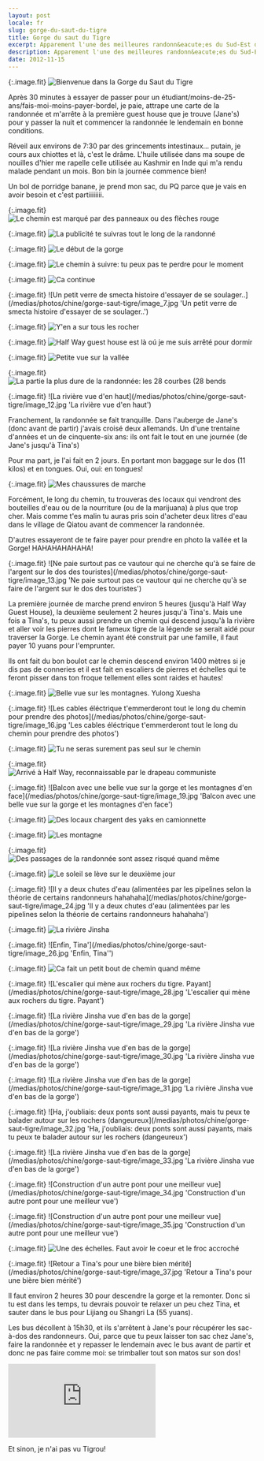 ```yaml
---
layout: post
locale: fr
slug: gorge-du-saut-du-tigre
title: Gorge du saut du Tigre
excerpt: Apparement l'une des meilleures randonn&eacute;es du Sud-Est de la Chine (voir de la Chine enti&egrave;re) selon le Lonely Planet et les agences de tourisme aux alentours, la Gorge du Saut du Tigre s'est retrouv&eacute; sur ma liste des choses &agrave; faire avant de d&eacute;guerpir de la Chine.
description: Apparement l'une des meilleures randonn&eacute;es du Sud-Est de la Chine (voir de la Chine enti&egrave;re) selon le Lonely Planet et les agences de tourisme aux alentours, la Gorge du Saut du Tigre s'est retrouv&eacute; sur ma liste des choses &agrave; faire avant de d&eacute;guerpir de la Chine.
date: 2012-11-15
---
```


{:.image.fit}
![Bienvenue dans la Gorge du Saut du Tigre](/medias/photos/chine/gorge-saut-tigre/image_1.jpg 'Bienvenue dans la Gorge du Saut du Tigre')

Apr&egrave;s 30 minutes &agrave; essayer de passer pour un &eacute;tudiant/moins-de-25-ans/fais-moi-moins-payer-bordel, je paie, attrape une carte de la randonn&eacute;e et m'arr&ecirc;te &agrave; la premi&egrave;re guest house que je trouve (Jane's) pour y passer la nuit et commencer la randonn&eacute;e le lendemain en bonne conditions.

R&eacute;veil aux environs de 7:30 par des grincements intestinaux... putain, je cours aux chiottes et l&agrave;, c'est le dr&acirc;me. L'huile utilis&eacute;e dans ma soupe de nouilles d'hier me rapelle celle utilis&eacute;e au Kashmir en Inde qui m'a rendu malade pendant un mois. Bon bin la journ&eacute;e commence bien!

Un bol de porridge banane, je prend mon sac, du PQ parce que je vais en avoir besoin et c'est partiiiiiiii.

{:.image.fit}
![Le chemin est marqu&eacute; par des panneaux ou des fl&egrave;ches rouge](/medias/photos/chine/gorge-saut-tigre/image_2.jpg 'Le chemin est marqu&eacute; par des panneaux ou des fl&egrave;ches rouge')

{:.image.fit}
![La publicit&eacute; te suivras tout le long de la randonn&eacute;](/medias/photos/chine/gorge-saut-tigre/image_3.jpg 'La publicit&eacute; te suivras tout le long de la randonn&eacute;')

{:.image.fit}
![Le d&eacute;but de la gorge](/medias/photos/chine/gorge-saut-tigre/image_4.jpg 'Le d&eacute;but de la gorge')

{:.image.fit}
![Le chemin &agrave; suivre: tu peux pas te perdre pour le moment](/medias/photos/chine/gorge-saut-tigre/image_5.jpg 'Le chemin &agrave; suivre: tu peux pas te perdre pour le moment')

{:.image.fit}
![Ca continue](/medias/photos/chine/gorge-saut-tigre/image_6.jpg 'Ca continue')

{:.image.fit}
![Un petit verre de smecta histoire d'essayer de se soulager..](/medias/photos/chine/gorge-saut-tigre/image_7.jpg 'Un petit verre de smecta histoire d'essayer de se soulager..')

{:.image.fit}
![Y'en a sur tous les rocher](/medias/photos/chine/gorge-saut-tigre/image_8.jpg 'Il y en a sur tous les rocher')

{:.image.fit}
![Half Way guest house est l&agrave; oú je me suis arr&ecirc;t&eacute; pour dormir](/medias/photos/chine/gorge-saut-tigre/image_9.jpg 'Half Way guest house est l&agrave; oú je me suis arr&ecirc;t&eacute; pour dormir')

{:.image.fit}
![Petite vue sur la vall&eacute;e](/medias/photos/chine/gorge-saut-tigre/image_10.jpg 'Petite vue sur la vall&eacute;e')

{:.image.fit}
![La partie la plus dure de la randonn&eacute;e: les 28 courbes (28 bends](/medias/photos/chine/gorge-saut-tigre/image_11.jpg 'La partie la plus dure de la randonn&eacute;e: les 28 courbes (28 bends')

{:.image.fit}
![La rivi&egrave;re vue d'en haut](/medias/photos/chine/gorge-saut-tigre/image_12.jpg 'La rivi&egrave;re vue d'en haut')

Franchement, la randonn&eacute;e se fait tranquille. Dans l'auberge de Jane's (donc avant de partir) j'avais crois&eacute; deux allemands. Un d'une trentaine d'ann&eacute;es et un de cinquente-six ans: ils ont fait le tout en une journ&eacute;e (de Jane's jusqu'&agrave; Tina's)

Pour ma part, je l'ai fait en 2 jours. En portant mon baggage sur le dos (11 kilos) et en tongues. Oui, oui: en tongues!

{:.image.fit}
![Mes chaussures de marche](/medias/photos/chine/gorge-saut-tigre/image_15.jpg 'Mes chaussures de marche')

Forc&eacute;ment, le long du chemin, tu trouveras des locaux qui vendront des bouteilles d'eau ou de la nourriture (ou de la marijuana) &agrave; plus que trop cher. Mais comme t'es malin tu auras pris soin d'acheter deux litres d'eau dans le village de Qiatou avant de commencer la randonn&eacute;e.

D'autres essayeront de te faire payer pour prendre en photo la vall&eacute;e et la Gorge! HAHAHAHAHAHA!

{:.image.fit}
![Ne paie surtout pas ce vautour qui ne cherche qu'&agrave; se faire de l'argent sur le dos des touristes](/medias/photos/chine/gorge-saut-tigre/image_13.jpg 'Ne paie surtout pas ce vautour qui ne cherche qu'&agrave; se faire de l'argent sur le dos des touristes')

La premi&egrave;re journ&eacute;e de marche prend environ 5 heures (jusqu'&agrave; Half Way Guest House), la deuxi&egrave;me seulement 2 heures jusqu'&agrave; Tina's. Mais une fois a Tina's, tu peux aussi prendre un chemin qui descend jusqu'&agrave; la rivi&egrave;re et aller voir les pierres dont le fameux tigre de la l&eacute;gende se serait aid&eacute; pour traverser la Gorge. Le chemin ayant &eacute;t&eacute; construit par une famille, il faut payer 10 yuans pour l'emprunter.

Ils ont fait du bon boulot car le chemin descend environ 1400 m&egrave;tres si je dis pas de conneries et il est fait en escaliers de pierres et &eacute;chelles qui te feront pisser dans ton froque tellement elles sont raides et hautes!


{:.image.fit}
![Belle vue sur les montagnes. Yulong Xuesha](/medias/photos/chine/gorge-saut-tigre/image_14.jpg 'Belle vue sur les montagnes. Yulong Xuesha')

{:.image.fit}
![Les cables &eacute;l&eacute;ctrique t'emmerderont tout le long du chemin pour prendre des photos](/medias/photos/chine/gorge-saut-tigre/image_16.jpg 'Les cables &eacute;l&eacute;ctrique t'emmerderont tout le long du chemin pour prendre des photos')

{:.image.fit}
![Tu ne seras surement pas seul sur le chemin](/medias/photos/chine/gorge-saut-tigre/image_17.jpg 'Tu ne seras surement pas seul sur le chemin')

{:.image.fit}
![Arriv&eacute; &agrave; Half Way, reconnaissable par le drapeau communiste](/medias/photos/chine/gorge-saut-tigre/image_18.jpg 'Arriv&eacute; &agrave; Half Way, reconnaissable par le drapeau communiste')

{:.image.fit}
![Balcon avec une belle vue sur la gorge et les montagnes d'en face](/medias/photos/chine/gorge-saut-tigre/image_19.jpg 'Balcon avec une belle vue sur la gorge et les montagnes d'en face')

{:.image.fit}
![Des locaux chargent des yaks en camionnette](/medias/photos/chine/gorge-saut-tigre/image_20.jpg 'Des locaux chargent des yaks en camionnette')

{:.image.fit}
![Les montagne](/medias/photos/chine/gorge-saut-tigre/image_21.jpg 'Les montagne')

{:.image.fit}
![Des passages de la randonn&eacute;e sont assez risqu&eacute; quand m&ecirc;me](/medias/photos/chine/gorge-saut-tigre/image_22.jpg 'Des passages de la randonn&eacute;e sont assez risqu&eacute; quand m&ecirc;me')

{:.image.fit}
![Le soleil se l&egrave;ve sur le deuxi&egrave;me jour](/medias/photos/chine/gorge-saut-tigre/image_23.jpg 'Le soleil se l&egrave;ve sur le deuxi&egrave;me jour')

{:.image.fit}
![Il y a deux chutes d'eau (aliment&eacute;es par les pipelines selon la th&eacute;orie de certains randonneurs hahahaha](/medias/photos/chine/gorge-saut-tigre/image_24.jpg 'Il y a deux chutes d'eau (aliment&eacute;es par les pipelines selon la th&eacute;orie de certains randonneurs hahahaha')

{:.image.fit}
![La rivi&egrave;re Jinsha](/medias/photos/chine/gorge-saut-tigre/image_25.jpg 'La rivi&egrave;re Jinsha')

{:.image.fit}
![Enfin, Tina'](/medias/photos/chine/gorge-saut-tigre/image_26.jpg 'Enfin, Tina'')

{:.image.fit}
![Ca fait un petit bout de chemin quand m&ecirc;me](/medias/photos/chine/gorge-saut-tigre/image_27.jpg 'Ca fait un petit bout de chemin quand m&ecirc;me')

{:.image.fit}
![L'escalier qui m&egrave;ne aux rochers du tigre. Payant](/medias/photos/chine/gorge-saut-tigre/image_28.jpg 'L'escalier qui m&egrave;ne aux rochers du tigre. Payant')

{:.image.fit}
![La rivi&egrave;re Jinsha vue d'en bas de la gorge](/medias/photos/chine/gorge-saut-tigre/image_29.jpg 'La rivi&egrave;re Jinsha vue d'en bas de la gorge')

{:.image.fit}
![La rivi&egrave;re Jinsha vue d'en bas de la gorge](/medias/photos/chine/gorge-saut-tigre/image_30.jpg 'La rivi&egrave;re Jinsha vue d'en bas de la gorge')

{:.image.fit}
![La rivi&egrave;re Jinsha vue d'en bas de la gorge](/medias/photos/chine/gorge-saut-tigre/image_31.jpg 'La rivi&egrave;re Jinsha vue d'en bas de la gorge')

{:.image.fit}
![Ha, j'oubliais: deux ponts sont aussi payants, mais tu peux te balader autour sur les rochers (dangeureux](/medias/photos/chine/gorge-saut-tigre/image_32.jpg 'Ha, j'oubliais: deux ponts sont aussi payants, mais tu peux te balader autour sur les rochers (dangeureux')

{:.image.fit}
![La rivi&egrave;re Jinsha vue d'en bas de la gorge](/medias/photos/chine/gorge-saut-tigre/image_33.jpg 'La rivi&egrave;re Jinsha vue d'en bas de la gorge')

{:.image.fit}
![Construction d'un autre pont pour une meilleur vue](/medias/photos/chine/gorge-saut-tigre/image_34.jpg 'Construction d'un autre pont pour une meilleur vue')

{:.image.fit}
![Construction d'un autre pont pour une meilleur vue](/medias/photos/chine/gorge-saut-tigre/image_35.jpg 'Construction d'un autre pont pour une meilleur vue')

{:.image.fit}
![Une des &eacute;chelles. Faut avoir le coeur et le froc accroch&eacute;](/medias/photos/chine/gorge-saut-tigre/image_36.jpg 'Une des &eacute;chelles. Faut avoir le coeur et le froc accroch&eacute;')

{:.image.fit}
![Retour a Tina's pour une bi&egrave;re bien m&eacute;rit&eacute;](/medias/photos/chine/gorge-saut-tigre/image_37.jpg 'Retour a Tina's pour une bi&egrave;re bien m&eacute;rit&eacute;')

Il faut environ 2 heures 30 pour descendre la gorge et la remonter. Donc si tu est dans les temps, tu devrais pouvoir te relaxer un peu chez Tina, et sauter dans le bus pour Lijiang ou Shangri La (55 yuans).

Les bus d&eacute;collent &agrave; 15h30, et ils s'arr&ecirc;tent &agrave; Jane's pour r&eacute;cup&eacute;rer les sac-&agrave;-dos des randonneurs. Oui, parce que tu peux laisser ton sac chez Jane's, faire la randonn&eacute;e et y repasser le lendemain avec le bus avant de partir et donc ne pas faire comme moi: se trimballer tout son matos sur son dos!

<div class="embed-container">
  <iframe src="http://player.vimeo.com/video/53674512?badge=0" frameborder="0" webkitAllowFullScreen mozallowfullscreen allowFullScreen></iframe>
</div>

Et sinon, je n'ai pas vu Tigrou!
